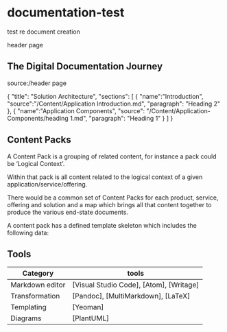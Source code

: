 # documentation-test
test re document creation

header page

## The Digital Documentation Journey
source:/header page

{
  "title": "Solution Architecture",
  "sections": [
    {
      "name":"Introduction",
      "source":"/Content/Application Introduction.md",
      "paragraph": "Heading 2"
    },
    {
      "name":"Application Components",
      "source": "/Content/Application-Components/heading 1.md",
      "paragraph": "Heading 1"
    }
    ]
}
## Content Packs

A Content Pack is a grouping of related content, for instance a pack could be ‘Logical Context’.

Within that pack is all content related to the logical context of a given application/service/offering.

There would be a common set of Content Packs for each product, service, offering and solution and a map which brings all that content together to produce the various end-state documents.

A content pack has a defined template skeleton which includes the following data:

## Tools

| Category        | tools                                   |
| --------------- | --------------------------------------- |
| Markdown editor | [Visual Studio Code], [Atom], [Writage] |
| Transformation  | [Pandoc], [MultiMarkdown], [LaTeX]      |
| Templating      | [Yeoman]                                |
| Diagrams        | [PlantUML]
